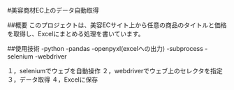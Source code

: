 #美容商材EC上のデータ自動取得

##概要
このプロジェクトは、美容ECサイト上から任意の商品のタイトルと価格を取得し、Excelにまとめる処理を書いています。


##使用技術
-python
-pandas
-openpyxl(excelへの出力)
-subprocess
-selenium
-webdriver

１，seleniumでウェブを自動操作
２，webdriverでウェブ上のセレクタを指定
３，データ取得
４，Excelに保存

